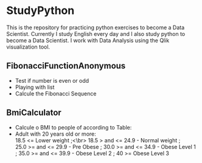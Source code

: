 # StudyPython

This is the repository for practicing python exercises to become a Data Scientist.
Currently I study English every day and I also study python to become a Data Scientist.
I work with Data Analysis using the Qlik visualization tool.

## FibonacciFunctionAnonymous
 - Test if number is even or odd
 - Playing with list
 - Calcule the Fibonacci Sequence
 
 ## BmiCalculator
  - Calcule o BMI to people of according to Table:
  - Adult with 20 years old or more: </br>
       18.5 <=               Lower weight ;<\br>
       18.5 > and <= 24.9 -  Normal weight ;</br>
       25.0 >= and <= 29.9 - Pre Obese ;
       30.0 >= and <= 34.9 - Obese Level 1 ;
       35.0 >= and <= 39.9 - Obese Level 2 ;
       40 >=                 Obese Level 3
